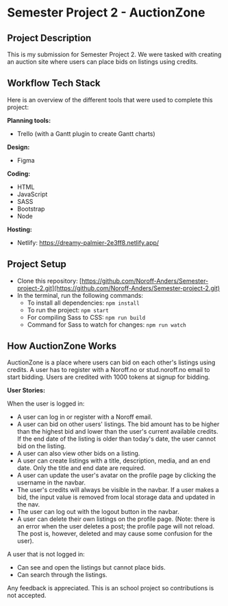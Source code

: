 # Semester Project 2 - AuctionZone

## Project Description
This is my submission for Semester Project 2. We were tasked with creating an auction site where users can place bids on listings using credits. 

## Workflow Tech Stack
Here is an overview of the different tools that were used to complete this project:

**Planning tools:**
- Trello (with a Gantt plugin to create Gantt charts)

**Design:**
- Figma

**Coding:**
- HTML
- JavaScript
- SASS
- Bootstrap
- Node

**Hosting:**
- Netlify: https://dreamy-palmier-2e3ff8.netlify.app/

## Project Setup
- Clone this repository: [https://github.com/Noroff-Anders/Semester-project-2.git](https://github.com/Noroff-Anders/Semester-project-2.git)
- In the terminal, run the following commands:
  - To install all dependencies: `npm install`
  - To run the project: `npm start`
  - For compiling Sass to CSS: `npm run build`
  - Command for Sass to watch for changes: `npm run watch`

## How AuctionZone Works
AuctionZone is a place where users can bid on each other's listings using credits. A user has to register with a Noroff.no or stud.noroff.no email to start bidding. Users are credited with 1000 tokens at signup for bidding.

**User Stories:**

When the user is logged in:
- A user can log in or register with a Noroff email.
- A user can bid on other users' listings. The bid amount has to be higher than the highest bid and lower than the user's current available credits. If the end date of the listing is older than today's date, the user cannot bid on the listing.
- A user can also view other bids on a listing.
- A user can create listings with a title, description, media, and an end date. Only the title and end date are required.
- A user can update the user's avatar on the profile page by clicking the username in the navbar.
- The user's credits will always be visible in the navbar. If a user makes a bid, the input value is removed from local storage data and updated in the nav.
- The user can log out with the logout button in the navbar.
- A user can delete their own listings on the profile page. (Note: there is an error when the user deletes a post; the profile page will not reload. The post is, however, deleted and may cause some confusion for the user).

A user that is not logged in:
- Can see and open the listings but cannot place bids.
- Can search through the listings.


Any feedback is appreciated. This is an school project so contributions is not accepted.
